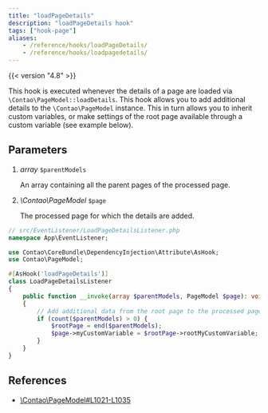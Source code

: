 ```yaml
---
title: "loadPageDetails"
description: "loadPageDetails hook"
tags: ["hook-page"]
aliases:
    - /reference/hooks/loadPageDetails/
    - /reference/hooks/loadpagedetails/
---
```



{{< version "4.8" >}}

This hook is executed whenever the details of a page are loaded via `\Contao\PageModel::loadDetails`. This hook allows 
you to add additional details to the `\Contao\PageModel` instance. This in turn allows you to inherit custom variables, 
or make settings of the root page available through a custom variable (see example below).


## Parameters

1. *array* `$parentModels`

    An array containing all the parent pages of the processed page.

2. *\Contao\PageModel* `$page`

    The processed page for which the details are added.


```php
// src/EventListener/LoadPageDetailsListener.php
namespace App\EventListener;

use Contao\CoreBundle\DependencyInjection\Attribute\AsHook;
use Contao\PageModel;

#[AsHook('loadPageDetails')]
class LoadPageDetailsListener
{
    public function __invoke(array $parentModels, PageModel $page): void
    {
        // Add additional data from the root page to the processed page
        if (count($parentModels) > 0) {
            $rootPage = end($parentModels);
            $page->myCustomVariable = $rootPage->rootMyCustomVariable;
        }
    }
}
```


## References

* [\Contao\PageModel#L1021-L1035](https://github.com/contao/contao/blob/4.8.0-RC1/core-bundle/src/Resources/contao/models/PageModel.php#L1021-L1035)
